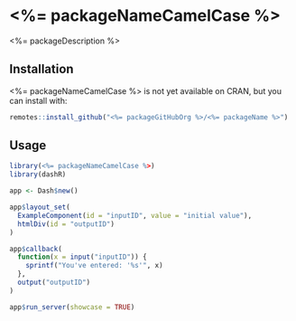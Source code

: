 # <%= packageNameCamelCase %>

<%= packageDescription %>

## Installation

<%= packageNameCamelCase %> is not yet available on CRAN, but you can install with:

```r
remotes::install_github("<%= packageGitHubOrg %>/<%= packageName %>")
```

## Usage

```r
library(<%= packageNameCamelCase %>)
library(dashR)

app <- Dash$new()

app$layout_set(
  ExampleComponent(id = "inputID", value = "initial value"),
  htmlDiv(id = "outputID")
)

app$callback(
  function(x = input("inputID")) {
    sprintf("You've entered: '%s'", x)
  },
  output("outputID")
)

app$run_server(showcase = TRUE)
```
